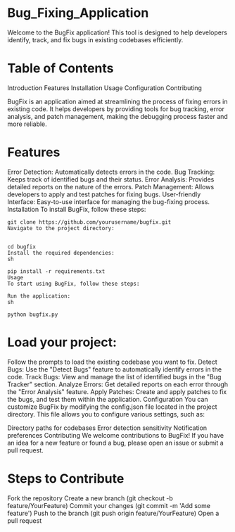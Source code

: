 # Bug_Fixing_Application

Welcome to the BugFix application! This tool is designed to help developers identify, track, and fix bugs in existing codebases efficiently.

# Table of Contents
Introduction
Features
Installation
Usage
Configuration
Contributing

BugFix is an application aimed at streamlining the process of fixing errors in existing code. It helps developers by providing tools for bug tracking, error analysis, and patch management, making the debugging process faster and more reliable.

# Features
Error Detection: Automatically detects errors in the code.
Bug Tracking: Keeps track of identified bugs and their status.
Error Analysis: Provides detailed reports on the nature of the errors.
Patch Management: Allows developers to apply and test patches for fixing bugs.
User-friendly Interface: Easy-to-use interface for managing the bug-fixing process.
Installation
To install BugFix, follow these steps:
```
git clone https://github.com/yourusername/bugfix.git
Navigate to the project directory:


cd bugfix
Install the required dependencies:
sh

pip install -r requirements.txt
Usage
To start using BugFix, follow these steps:

Run the application:
sh

python bugfix.py
```
# Load your project:
Follow the prompts to load the existing codebase you want to fix.
Detect Bugs:
Use the "Detect Bugs" feature to automatically identify errors in the code.
Track Bugs:
View and manage the list of identified bugs in the "Bug Tracker" section.
Analyze Errors:
Get detailed reports on each error through the "Error Analysis" feature.
Apply Patches:
Create and apply patches to fix the bugs, and test them within the application.
Configuration
You can customize BugFix by modifying the config.json file located in the project directory. This file allows you to configure various settings, such as:

Directory paths for codebases
Error detection sensitivity
Notification preferences
Contributing
We welcome contributions to BugFix! If you have an idea for a new feature or found a bug, please open an issue or submit a pull request.

# Steps to Contribute
Fork the repository
Create a new branch (git checkout -b feature/YourFeature)
Commit your changes (git commit -m 'Add some feature')
Push to the branch (git push origin feature/YourFeature)
Open a pull request
